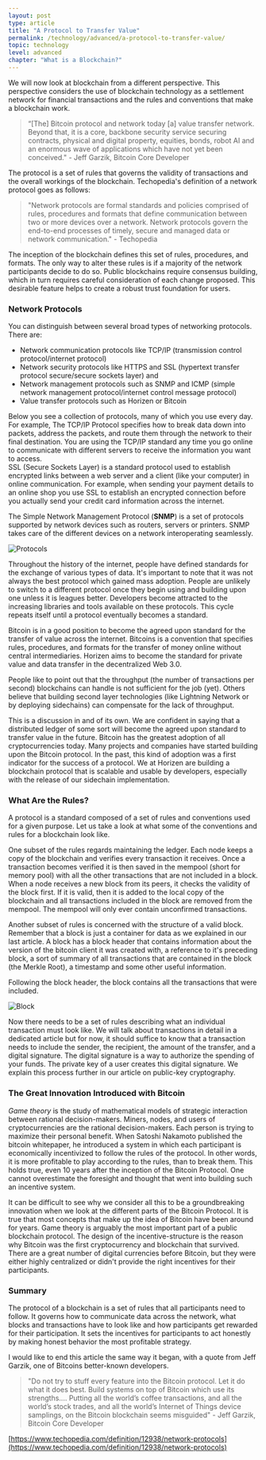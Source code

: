 ```yaml
---
layout: post
type: article
title: "A Protocol to Transfer Value"
permalink: /technology/advanced/a-protocol-to-transfer-value/
topic: technology
level: advanced
chapter: "What is a Blockchain?"
---
```


We will now look at blockchain from a different perspective. This perspective considers the use of blockchain technology as a settlement network for financial transactions and the rules and conventions that make a blockchain work. 

> “[The] Bitcoin protocol and network today [a] value transfer network. Beyond that, it is a core, backbone security service securing contracts, physical and digital property, equities, bonds, robot AI and an enormous wave of applications which have not yet been conceived." - Jeff Garzik, Bitcoin Core Developer

The protocol is a set of rules that governs the validity of transactions and the overall workings of the blockchain. Techopedia's definition of a network protocol goes as follows:

> "Network protocols are formal standards and policies comprised of rules, procedures and formats that define communication between two or more devices over a network. Network protocols govern the end-to-end processes of timely, secure and managed data or network communication." - Techopedia

The inception of the blockchain defines this set of rules, procedures, and formats. The only way to alter these rules is if a majority of the network participants decide to do so. Public blockchains require consensus building, which in turn requires careful consideration of each change proposed. This desirable feature helps to create a robust trust foundation for users.

### Network Protocols

You can distinguish between several broad types of networking protocols. There are:

 - Network communication protocols like TCP/IP (transmission control protocol/internet protocol)
 - Network security protocols like HTTPS and SSL (hypertext transfer protocol secure/secure sockets layer) and 
 - Network management protocols such as SNMP and ICMP (simple network management protocol/internet control message protocol)
 - Value transfer protocols such as Horizen or Bitcoin

Below you see a collection of protocols, many of which you use every day. For example, The TCP/IP Protocol specifies how to break data down into packets, address the packets, and route them through the network to their final destination. You are using the TCP/IP standard any time you go online to communicate with different servers to receive the information you want to access.  
SSL (Secure Sockets Layer) is a standard protocol used to establish encrypted links between a web server and a client (like your computer) in online communication. For example, when sending your payment details to an online shop you use SSL to establish an encrypted connection before you actually send your credit card information across the internet.

The Simple Network Management Protocol (**SNMP**) is a set of protocols supported by network devices such as routers, servers or printers. SNMP takes care of the different devices on a network interoperating seamlessly. 

![Protocols](/assets/post_files/technology/advanced/a-protocol-to-transfer-value/protocols.png)

Throughout the history of the internet, people have defined standards for the exchange of various types of data. It's important to note that it was not always the best protocol which gained mass adoption. People are unlikely to switch to a different protocol once they begin using and building upon one unless it is leagues better. Developers become attracted to the increasing libraries and tools available on these protocols. This cycle repeats itself until a protocol eventually becomes a standard.

Bitcoin is in a good position to become the agreed upon standard for the transfer of value across the internet. Bitcoins is a convention that specifies rules, procedures, and formats for the transfer of money online without central intermediaries. Horizen aims to become the standard for private value and data transfer in the decentralized Web 3.0.

People like to point out that the throughput (the number of transactions per second) blockchains can handle is not sufficient for the job (yet). Others believe that building second layer technologies (like Lightning Network or by deploying sidechains) can compensate for the lack of throughput.

This is a discussion in and of its own. We are confident in saying that a distributed ledger of some sort will become the agreed upon standard to transfer value in the future. Bitcoin has the greatest adoption of all cryptocurrencies today. Many projects and companies have started building upon the Bitcoin protocol. In the past, this kind of adoption was a first indicator for the success of a protocol. We at Horizen are building a blockchain protocol that is scalable and usable by developers, especially with the release of our sidechain implementation.

### What Are the Rules?

A protocol is a standard composed of a set of rules and conventions used for a given purpose. Let us take a look at what some of the conventions and rules for a blockchain look like. 

One subset of the rules regards maintaining the ledger. Each node keeps a copy of the blockchain and verifies every transaction it receives. Once a transaction becomes verified it is then saved in the mempool (short for memory pool) with all the other transactions that are not included in a block. When a node receives a new block from its peers, it checks the validity of the block first. If it is valid, then it is added to the local copy of the blockchain and all transactions included in the block are removed from the mempool. The mempool will only ever contain unconfirmed transactions.

Another subset of rules is concerned with the structure of a valid block. Remember that a block is just a container for data as we explained in our last article. A block has a block header that contains information about the version of the bitcoin client it was created with, a reference to it's preceding block, a sort of summary of all transactions that are contained in the block (the Merkle Root), a timestamp and some other useful information.

Following the block header, the block contains all the transactions that were included.

![Block](/assets/post_files/technology/advanced/a-protocol-to-transfer-value/block.jpg)

Now there needs to be a set of rules describing what an individual transaction must look like. We will talk about transactions in detail in a dedicated article but for now, it should suffice to know that a transaction needs to include the sender, the recipient, the amount of the transfer, and a digital signature. The digital signature is a way to authorize the spending of your funds. The private key of a user creates this digital signature. We explain this process further in our article on public-key cryptography.

### The Great Innovation Introduced with Bitcoin

_Game theory_ is the study of mathematical models of strategic interaction between rational decision-makers. Miners, nodes, and users of cryptocurrencies are the rational decision-makers. Each person is trying to maximize their personal benefit. When Satoshi Nakamoto published the bitcoin whitepaper, he introduced a system in which each participant is economically incentivized to follow the rules of the protocol. In other words, it is more profitable to play according to the rules, than to break them. This holds true, even 10 years after the inception of the Bitcoin Protocol. One cannot overestimate the foresight and thought that went into building such an incentive system. 

It can be difficult to see why we consider all this to be a groundbreaking innovation when we look at the different parts of the Bitcoin Protocol. It is true that most concepts that make up the idea of Bitcoin have been around for years. Game theory is arguably the most important part of a public blockchain protocol. The design of the incentive-structure is the reason why Bitcoin was the first cryptocurrency and blockchain that survived. There are a great number of digital currencies before Bitcoin, but they were either highly centralized or didn't provide the right incentives for their participants.

### Summary

The protocol of a blockchain is a set of rules that all participants need to follow. It governs how to communicate data across the network, what blocks and transactions have to look like and how participants get rewarded for their participation. It sets the incentives for participants to act honestly by making honest behavior the most profitable strategy.

I would like to end this article the same way it began, with a quote from Jeff Garzik, one of Bitcoins better-known developers.

> "Do not try to stuff every feature into the Bitcoin protocol. Let it do what it does best. Build systems on top of Bitcoin which use its strengths.... Putting all the world’s coffee transactions, and all the world’s stock trades, and all the world’s Internet of Things device samplings, on the Bitcoin blockchain seems misguided" - Jeff Garzik, Bitcoin Core Developer

[https://www.techopedia.com/definition/12938/network-protocols](https://www.techopedia.com/definition/12938/network-protocols)
